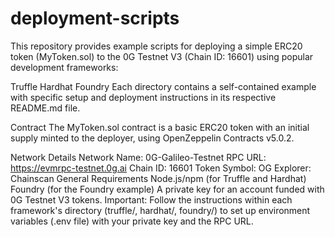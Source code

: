 # deployment-scripts

This repository provides example scripts for deploying a simple ERC20 token (MyToken.sol) to the 0G Testnet V3 (Chain ID: 16601) using popular development frameworks:

Truffle
Hardhat
Foundry
Each directory contains a self-contained example with specific setup and deployment instructions in its respective README.md file.

Contract
The MyToken.sol contract is a basic ERC20 token with an initial supply minted to the deployer, using OpenZeppelin Contracts v5.0.2.

Network Details
Network Name: 0G-Galileo-Testnet
RPC URL: https://evmrpc-testnet.0g.ai
Chain ID: 16601
Token Symbol: OG
Explorer: Chainscan
General Requirements
Node.js/npm (for Truffle and Hardhat)
Foundry (for the Foundry example)
A private key for an account funded with 0G Testnet V3 tokens.
Important: Follow the instructions within each framework's directory (truffle/, hardhat/, foundry/) to set up environment variables (.env file) with your private key and the RPC URL.
